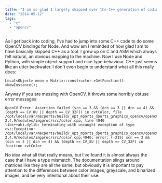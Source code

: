 ```yaml
---
title: "I am so glad I largely skipped over the C++ generation of coding"
date: "2014-05-12"
tags: 
  - "c"
  - "opencv"
---
```


As I get back into coding, I've had to jump into some C++ code to do some OpenCV bindings for Node. And wow am I reminded of how glad I am to have basically skipped C++ as a tool. I grew up on C and ASM which always felt natural, an obvious mapping to the machine. Now I use Node and Python, with simple object support and nice type behaviour. C++ just seems like an utter backwater. I don't even begin to understand what all this really does:

```
Local<Object> mean = Matrix::constructor->GetFunction()->NewInstance();
```

Anyway if you are messing with OpenCV, it throws some horribly obtuse error messages:

```
OpenCV Error: Assertion failed (scn == 3 && (dcn == 3 || dcn == 4) && (depth == CV_8U || depth == CV_32F)) in cvtColor, file /opt/local/var/macports/build/_opt_mports_dports_graphics_opencv/opencv/work/opencv-2.4.9/modules/imgproc/src/color.cpp, line 4040
libc++abi.dylib: terminating with uncaught exception of type cv::Exception: /opt/local/var/macports/build/_opt_mports_dports_graphics_opencv/opencv/work/opencv-2.4.9/modules/imgproc/src/color.cpp:4040: error: (-215) scn == 3 && (dcn == 3 || dcn == 4) && (depth == CV_8U || depth == CV_32F) in function cvtColor
```

No idea what all that really means, but I've found it is almost always the case that I have a type mismatch. The documentation slings around matrices like they are all the same, but obviously it is important to pay attention to the differences between color images, grayscale, and binarized images, and be very intentional about their use.
